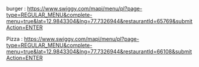 burger : https://www.swiggy.com/mapi/menu/pl?page-type=REGULAR_MENU&complete-menu=true&lat=12.9843304&lng=77.7326944&restaurantId=65769&submitAction=ENTER


Pizza : https://www.swiggy.com/mapi/menu/pl?page-type=REGULAR_MENU&complete-menu=true&lat=12.9843304&lng=77.7326944&restaurantId=66108&submitAction=ENTER